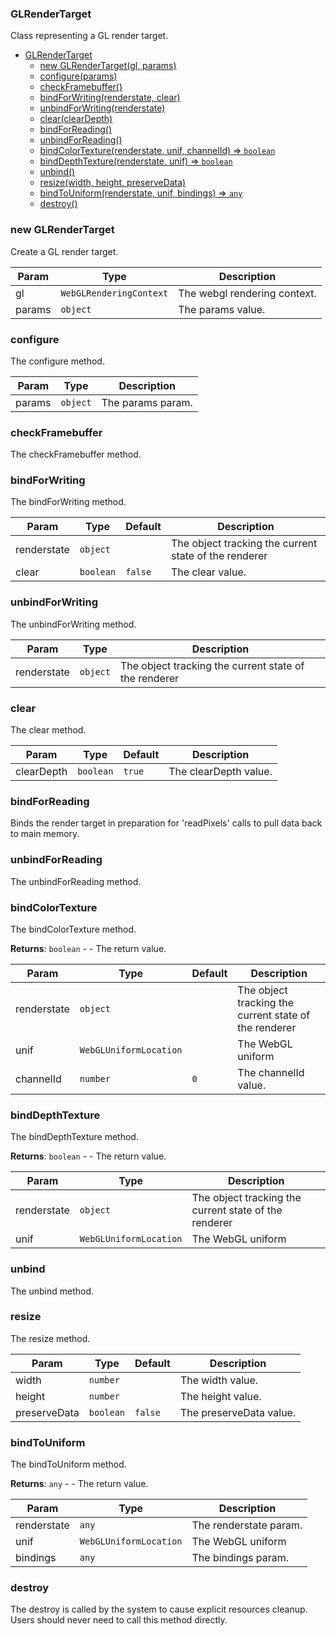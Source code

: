 <a name="GLRenderTarget"></a>

### GLRenderTarget
Class representing a GL render target.



* [GLRenderTarget](#GLRenderTarget)
    * [new GLRenderTarget(gl, params)](#new-GLRenderTarget)
    * [configure(params)](#configure)
    * [checkFramebuffer()](#checkFramebuffer)
    * [bindForWriting(renderstate, clear)](#bindForWriting)
    * [unbindForWriting(renderstate)](#unbindForWriting)
    * [clear(clearDepth)](#clear)
    * [bindForReading()](#bindForReading)
    * [unbindForReading()](#unbindForReading)
    * [bindColorTexture(renderstate, unif, channelId) ⇒ <code>boolean</code>](#bindColorTexture)
    * [bindDepthTexture(renderstate, unif) ⇒ <code>boolean</code>](#bindDepthTexture)
    * [unbind()](#unbind)
    * [resize(width, height, preserveData)](#resize)
    * [bindToUniform(renderstate, unif, bindings) ⇒ <code>any</code>](#bindToUniform)
    * [destroy()](#destroy)

<a name="new_GLRenderTarget_new"></a>

### new GLRenderTarget
Create a GL render target.


| Param | Type | Description |
| --- | --- | --- |
| gl | <code>WebGLRenderingContext</code> | The webgl rendering context. |
| params | <code>object</code> | The params value. |

<a name="GLRenderTarget+configure"></a>

### configure
The configure method.



| Param | Type | Description |
| --- | --- | --- |
| params | <code>object</code> | The params param. |

<a name="GLRenderTarget+checkFramebuffer"></a>

### checkFramebuffer
The checkFramebuffer method.


<a name="GLRenderTarget+bindForWriting"></a>

### bindForWriting
The bindForWriting method.



| Param | Type | Default | Description |
| --- | --- | --- | --- |
| renderstate | <code>object</code> |  | The object tracking the current state of the renderer |
| clear | <code>boolean</code> | <code>false</code> | The clear value. |

<a name="GLRenderTarget+unbindForWriting"></a>

### unbindForWriting
The unbindForWriting method.



| Param | Type | Description |
| --- | --- | --- |
| renderstate | <code>object</code> | The object tracking the current state of the renderer |

<a name="GLRenderTarget+clear"></a>

### clear
The clear method.



| Param | Type | Default | Description |
| --- | --- | --- | --- |
| clearDepth | <code>boolean</code> | <code>true</code> | The clearDepth value. |

<a name="GLRenderTarget+bindForReading"></a>

### bindForReading
Binds the render target in preparation for 'readPixels' calls to pull data back to main memory.


<a name="GLRenderTarget+unbindForReading"></a>

### unbindForReading
The unbindForReading method.


<a name="GLRenderTarget+bindColorTexture"></a>

### bindColorTexture
The bindColorTexture method.


**Returns**: <code>boolean</code> - - The return value.  

| Param | Type | Default | Description |
| --- | --- | --- | --- |
| renderstate | <code>object</code> |  | The object tracking the current state of the renderer |
| unif | <code>WebGLUniformLocation</code> |  | The WebGL uniform |
| channelId | <code>number</code> | <code>0</code> | The channelId value. |

<a name="GLRenderTarget+bindDepthTexture"></a>

### bindDepthTexture
The bindDepthTexture method.


**Returns**: <code>boolean</code> - - The return value.  

| Param | Type | Description |
| --- | --- | --- |
| renderstate | <code>object</code> | The object tracking the current state of the renderer |
| unif | <code>WebGLUniformLocation</code> | The WebGL uniform |

<a name="GLRenderTarget+unbind"></a>

### unbind
The unbind method.


<a name="GLRenderTarget+resize"></a>

### resize
The resize method.



| Param | Type | Default | Description |
| --- | --- | --- | --- |
| width | <code>number</code> |  | The width value. |
| height | <code>number</code> |  | The height value. |
| preserveData | <code>boolean</code> | <code>false</code> | The preserveData value. |

<a name="GLRenderTarget+bindToUniform"></a>

### bindToUniform
The bindToUniform method.


**Returns**: <code>any</code> - - The return value.  

| Param | Type | Description |
| --- | --- | --- |
| renderstate | <code>any</code> | The renderstate param. |
| unif | <code>WebGLUniformLocation</code> | The WebGL uniform |
| bindings | <code>any</code> | The bindings param. |

<a name="GLRenderTarget+destroy"></a>

### destroy
The destroy is called by the system to cause explicit resources cleanup.
Users should never need to call this method directly.


